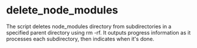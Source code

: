 # delete_node_modules
The script deletes node_modules directory from subdirectories in a specified parent directory using rm -rf. It outputs progress information as it processes each subdirectory, then indicates when it's done.

